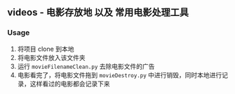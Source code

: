 ## videos - 电影存放地 以及 常用电影处理工具

### Usage
1. 将项目 clone 到本地
2. 将电影文件放入该文件夹
3. 运行 ```movieFilenameClean.py``` 去除电影文件的广告
4. 电影看完了，将电影文件拖到 ```movieDestroy.py``` 中进行销毁，同时本地进行记录，这样看过的电影都会记录下来
